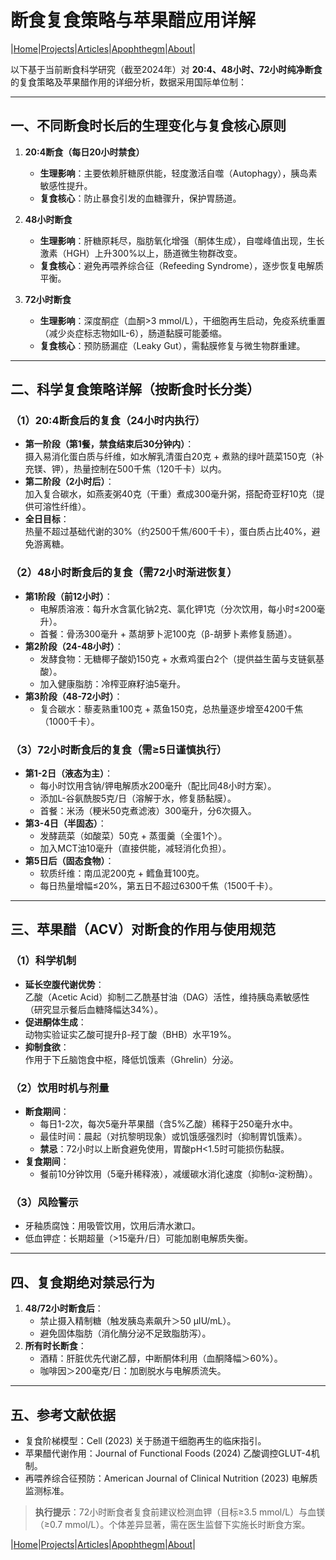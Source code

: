 # 断食复食策略与苹果醋应用详解

|[Home](/README.md)|[Projects](/projects.md)|[Articles](/articles.md)|[Apophthegm](/apophthegm.md)|[About](/about.md)|

以下基于当前断食科学研究（截至2024年）对 **20:4、48小时、72小时纯净断食** 的复食策略及苹果醋作用的详细分析，数据采用国际单位制：

---

## **一、不同断食时长后的生理变化与复食核心原则**
1. **20:4断食（每日20小时禁食）**  
   - **生理影响**：主要依赖肝糖原供能，轻度激活自噬（Autophagy），胰岛素敏感性提升。  
   - **复食核心**：防止暴食引发的血糖骤升，保护胃肠道。  

2. **48小时断食**  
   - **生理影响**：肝糖原耗尽，脂肪氧化增强（酮体生成），自噬峰值出现，生长激素（HGH）上升300%以上，肠道微生物群改变。  
   - **复食核心**：避免再喂养综合征（Refeeding Syndrome），逐步恢复电解质平衡。  

3. **72小时断食**  
   - **生理影响**：深度酮症（血酮>3 mmol/L），干细胞再生启动，免疫系统重置（减少炎症标志物如IL-6），肠道黏膜可能萎缩。  
   - **复食核心**：预防肠漏症（Leaky Gut），需黏膜修复与微生物群重建。  

---

## **二、科学复食策略详解（按断食时长分类）**
### **（1）20:4断食后的复食（24小时内执行）**  
- **第一阶段（第1餐，禁食结束后30分钟内）**：  
  摄入易消化蛋白质与纤维，如水解乳清蛋白20克 + 煮熟的绿叶蔬菜150克（补充镁、钾），热量控制在500千焦（120千卡）以内。  
- **第二阶段（2小时后）**：  
  加入复合碳水，如燕麦粥40克（干重）煮成300毫升粥，搭配奇亚籽10克（提供可溶性纤维）。  
- **全日目标**：  
  热量不超过基础代谢的30%（约2500千焦/600千卡），蛋白质占比40%，避免游离糖。  

### **（2）48小时断食后的复食（需72小时渐进恢复）**  
- **第1阶段（前12小时）**：  
  - 电解质溶液：每升水含氯化钠2克、氯化钾1克（分次饮用，每小时≤200毫升）。  
  - 首餐：骨汤300毫升 + 蒸胡萝卜泥100克（β-胡萝卜素修复肠道）。  
- **第2阶段（24-48小时）**：  
  - 发酵食物：无糖椰子酸奶150克 + 水煮鸡蛋白2个（提供益生菌与支链氨基酸）。  
  - 加入健康脂肪：冷榨亚麻籽油5毫升。  
- **第3阶段（48-72小时）**：  
  - 复合碳水：藜麦熟重100克 + 蒸鱼150克，总热量逐步增至4200千焦（1000千卡）。  

### **（3）72小时断食后的复食（需≥5日谨慎执行）**  
- **第1-2日（液态为主）**：  
  - 每小时饮用含钠/钾电解质水200毫升（配比同48小时方案）。  
  - 添加L-谷氨酰胺5克/日（溶解于水，修复肠黏膜）。  
  - 首餐：米汤（粳米50克煮滤液）300毫升，分6次摄入。  
- **第3-4日（半固态）**：  
  - 发酵蔬菜（如酸菜）50克 + 蒸蛋羹（全蛋1个）。  
  - 加入MCT油10毫升（直接供能，减轻消化负担）。  
- **第5日后（固态食物）**：  
  - 软质纤维：南瓜泥200克 + 鳕鱼茸100克。  
  - 每日热量增幅≤20%，第五日不超过6300千焦（1500千卡）。  

---

## **三、苹果醋（ACV）对断食的作用与使用规范**
### **（1）科学机制**  
- **延长空腹代谢优势**：  
  乙酸（Acetic Acid）抑制二乙酰基甘油（DAG）活性，维持胰岛素敏感性（研究显示餐后血糖降幅达34%）。  
- **促进酮体生成**：  
  动物实验证实乙酸可提升β-羟丁酸（BHB）水平19%。  
- **抑制食欲**：  
  作用于下丘脑饱食中枢，降低饥饿素（Ghrelin）分泌。  

### **（2）饮用时机与剂量**  
- **断食期间**：  
  - 每日1-2次，每次5毫升苹果醋（含5%乙酸）稀释于250毫升水中。  
  - 最佳时间：晨起（对抗黎明现象）或饥饿感强烈时（抑制胃饥饿素）。  
  - **禁忌**：72小时以上断食避免使用，胃酸pH<1.5时可能损伤黏膜。  
- **复食期间**：  
  - 餐前10分钟饮用（5毫升稀释液），减缓碳水消化速度（抑制α-淀粉酶）。  

### **（3）风险警示**  
- 牙釉质腐蚀：用吸管饮用，饮用后清水漱口。  
- 低血钾症：长期超量（>15毫升/日）可能加剧电解质失衡。  

---

## **四、复食期绝对禁忌行为**
1. **48/72小时断食后**：  
   - 禁止摄入精制糖（触发胰岛素飙升＞50 μIU/mL）。  
   - 避免固体脂肪（消化酶分泌不足致脂肪泻）。  
2. **所有时长断食**：  
   - 酒精：肝脏优先代谢乙醇，中断酮体利用（血酮降幅＞60%）。  
   - 咖啡因＞200毫克/日：加剧脱水与电解质流失。  

---

## **五、参考文献依据**  
- 复食阶梯模型：Cell (2023) 关于肠道干细胞再生的临床指引。  
- 苹果醋代谢作用：Journal of Functional Foods (2024) 乙酸调控GLUT-4机制。  
- 再喂养综合征预防：American Journal of Clinical Nutrition (2023) 电解质监测标准。  

> **执行提示**：72小时断食者复食前建议检测血钾（目标≥3.5 mmol/L）与血镁（≥0.7 mmol/L）。个体差异显著，需在医生监督下实施长时断食方案。

|[Home](/README.md)|[Projects](/projects.md)|[Articles](/articles.md)|[Apophthegm](/apophthegm.md)|[About](/about.md)|